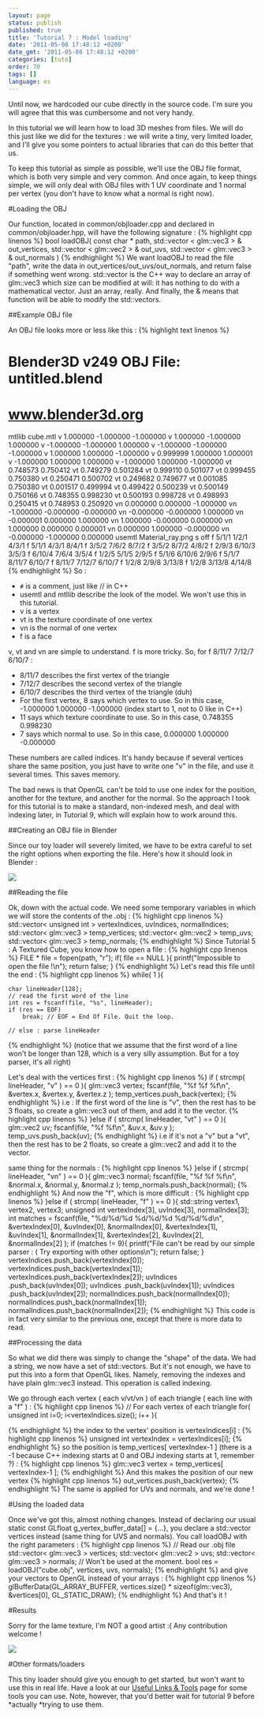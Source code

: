 ```yaml
---
layout: page
status: publish
published: true
title: 'Tutorial 7 : Model loading'
date: '2011-05-08 17:48:12 +0200'
date_gmt: '2011-05-08 17:48:12 +0200'
categories: [tuto]
order: 70
tags: []
language: es
---
```


Until now, we hardcoded our cube directly in the source code. I'm sure you will agree that this was cumbersome and not very handy.

In this tutorial we will learn how to load 3D meshes from files. We will do this just like we did for the textures : we will write a tiny, very limited loader, and I'll give you some pointers to actual libraries that can do this better that us.

To keep this tutorial as simple as possible, we'll use the OBJ file format, which is both very simple and very common. And once again, to keep things simple, we will only deal with OBJ files with 1 UV coordinate and 1 normal per vertex (you don't have to know what a normal is right now).

#Loading the OBJ

Our function, located in common/objloader.cpp and declared in common/objloader.hpp, will have the following signature :
{% highlight cpp linenos %}
bool loadOBJ(
    const char * path,
    std::vector < glm::vec3 > & out_vertices,
    std::vector < glm::vec2 > & out_uvs,
    std::vector < glm::vec3 > & out_normals
)
{% endhighlight %}
We want loadOBJ to read the file "path", write the data in out_vertices/out_uvs/out_normals, and return false if something went wrong. std::vector is the C++ way to declare an array of glm::vec3 which size can be modified at will: it has nothing to do with a mathematical vector. Just an array, really. And finally, the & means that function will be able to modify the std::vectors.

##Example OBJ file

An OBJ file looks more or less like this :
{% highlight text linenos %}
# Blender3D v249 OBJ File: untitled.blend
# www.blender3d.org
mtllib cube.mtl
v 1.000000 -1.000000 -1.000000
v 1.000000 -1.000000 1.000000
v -1.000000 -1.000000 1.000000
v -1.000000 -1.000000 -1.000000
v 1.000000 1.000000 -1.000000
v 0.999999 1.000000 1.000001
v -1.000000 1.000000 1.000000
v -1.000000 1.000000 -1.000000
vt 0.748573 0.750412
vt 0.749279 0.501284
vt 0.999110 0.501077
vt 0.999455 0.750380
vt 0.250471 0.500702
vt 0.249682 0.749677
vt 0.001085 0.750380
vt 0.001517 0.499994
vt 0.499422 0.500239
vt 0.500149 0.750166
vt 0.748355 0.998230
vt 0.500193 0.998728
vt 0.498993 0.250415
vt 0.748953 0.250920
vn 0.000000 0.000000 -1.000000
vn -1.000000 -0.000000 -0.000000
vn -0.000000 -0.000000 1.000000
vn -0.000001 0.000000 1.000000
vn 1.000000 -0.000000 0.000000
vn 1.000000 0.000000 0.000001
vn 0.000000 1.000000 -0.000000
vn -0.000000 -1.000000 0.000000
usemtl Material_ray.png
s off
f 5/1/1 1/2/1 4/3/1
f 5/1/1 4/3/1 8/4/1
f 3/5/2 7/6/2 8/7/2
f 3/5/2 8/7/2 4/8/2
f 2/9/3 6/10/3 3/5/3
f 6/10/4 7/6/4 3/5/4
f 1/2/5 5/1/5 2/9/5
f 5/1/6 6/10/6 2/9/6
f 5/1/7 8/11/7 6/10/7
f 8/11/7 7/12/7 6/10/7
f 1/2/8 2/9/8 3/13/8
f 1/2/8 3/13/8 4/14/8
{% endhighlight %}
So :

* `#` is a comment, just like // in C++
* usemtl and mtllib describe the look of the model. We won't use this in this tutorial.
* v is a vertex
* vt is the texture coordinate of one vertex
* vn is the normal of one vertex
* f is a face

v, vt and vn are simple to understand. f is more tricky. So, for f 8/11/7 7/12/7 6/10/7 :

* 8/11/7 describes the first vertex of the triangle
* 7/12/7 describes the second vertex of the triangle
* 6/10/7 describes the third vertex of the triangle (duh)
* For the first vertex, 8 says which vertex to use. So in this case, -1.000000 1.000000 -1.000000 (index start to 1, not to 0 like in C++)
* 11 says which texture coordinate to use. So in this case, 0.748355 0.998230
* 7 says which normal to use. So in this case, 0.000000 1.000000 -0.000000

These numbers are called indices. It's handy because if several vertices share the same position, you just have to write one "v" in the file, and use it several times. This saves memory.

The bad news is that OpenGL can't be told to use one index for the position, another for the texture, and another for the normal. So the approach I took for this tutorial is to make a standard, non-indexed mesh, and deal with indexing later, in Tutorial 9, which will explain how to work around this.

##Creating an OBJ file in Blender

Since our toy loader will severely limited, we have to be extra careful to set the right options when exporting the file. Here's how it should look in Blender :

![]({{site.baseurl}}/assets/images/tuto-7-model-loading/Blender.png)


##Reading the file

Ok, down with the actual code. We need some temporary variables in which we will store the contents of the .obj :
{% highlight cpp linenos %}
std::vector< unsigned int > vertexIndices, uvIndices, normalIndices;
std::vector< glm::vec3 > temp_vertices;
std::vector< glm::vec2 > temp_uvs;
std::vector< glm::vec3 > temp_normals;
{% endhighlight %}
Since Tutorial 5 : A Textured Cube, you know how to open a file :
{% highlight cpp linenos %}
FILE * file = fopen(path, "r");
if( file == NULL ){
    printf("Impossible to open the file !\n");
    return false;
}
{% endhighlight %}
Let's read this file until the end :
{% highlight cpp linenos %}
while( 1 ){

    char lineHeader[128];
    // read the first word of the line
    int res = fscanf(file, "%s", lineHeader);
    if (res == EOF)
        break; // EOF = End Of File. Quit the loop.

    // else : parse lineHeader
{% endhighlight %}
(notice that we assume that the first word of a line won't be longer than 128, which is a very silly assumption. But for a toy parser, it's all right)

Let's deal with the vertices first :
{% highlight cpp linenos %}
if ( strcmp( lineHeader, "v" ) == 0 ){
    glm::vec3 vertex;
    fscanf(file, "%f %f %f\n", &vertex.x, &vertex.y, &vertex.z );
    temp_vertices.push_back(vertex);
{% endhighlight %}
i.e : If the first word of the line is "v", then the rest has to be 3 floats, so create a glm::vec3 out of them, and add it to the vector.
{% highlight cpp linenos %}
}else if ( strcmp( lineHeader, "vt" ) == 0 ){
    glm::vec2 uv;
    fscanf(file, "%f %f\n", &uv.x, &uv.y );
    temp_uvs.push_back(uv);
{% endhighlight %}
i.e if it's not a "v" but a "vt", then the rest has to be 2 floats, so create a glm::vec2 and add it to the vector.

same thing for the normals :
{% highlight cpp linenos %}
}else if ( strcmp( lineHeader, "vn" ) == 0 ){
    glm::vec3 normal;
    fscanf(file, "%f %f %f\n", &normal.x, &normal.y, &normal.z );
    temp_normals.push_back(normal);
{% endhighlight %}
And now the "f", which is more difficult :
{% highlight cpp linenos %}
}else if ( strcmp( lineHeader, "f" ) == 0 ){
    std::string vertex1, vertex2, vertex3;
    unsigned int vertexIndex[3], uvIndex[3], normalIndex[3];
    int matches = fscanf(file, "%d/%d/%d %d/%d/%d %d/%d/%d\n", &vertexIndex[0], &uvIndex[0], &normalIndex[0], &vertexIndex[1], &uvIndex[1], &normalIndex[1], &vertexIndex[2], &uvIndex[2], &normalIndex[2] );
    if (matches != 9){
        printf("File can't be read by our simple parser : ( Try exporting with other options\n");
        return false;
    }
    vertexIndices.push_back(vertexIndex[0]);
    vertexIndices.push_back(vertexIndex[1]);
    vertexIndices.push_back(vertexIndex[2]);
    uvIndices    .push_back(uvIndex[0]);
    uvIndices    .push_back(uvIndex[1]);
    uvIndices    .push_back(uvIndex[2]);
    normalIndices.push_back(normalIndex[0]);
    normalIndices.push_back(normalIndex[1]);
    normalIndices.push_back(normalIndex[2]);
{% endhighlight %}
This code is in fact very similar to the previous one, except that there is more data to read.

##Processing the data

So what we did there was simply to change the "shape" of the data. We had a string, we now have a set of std::vectors. But it's not enough, we have to put this into a form that OpenGL likes. Namely, removing the indexes and have plain glm::vec3 instead. This operation is called indexing.

We go through each vertex ( each v/vt/vn ) of each triangle ( each line with a "f" ) :
{% highlight cpp linenos %}
    // For each vertex of each triangle
    for( unsigned int i=0; i<vertexIndices.size(); i++ ){

{% endhighlight %}
the index to the vertex' position is vertexIndices[i] :
{% highlight cpp linenos %}
unsigned int vertexIndex = vertexIndices[i];
{% endhighlight %}
so the position is temp_vertices[ vertexIndex-1 ] (there is a -1 because C++ indexing starts at 0 and OBJ indexing starts at 1, remember ?) :
{% highlight cpp linenos %}
glm::vec3 vertex = temp_vertices[ vertexIndex-1 ];
{% endhighlight %}
And this makes the position of our new vertex
{% highlight cpp linenos %}
out_vertices.push_back(vertex);
{% endhighlight %}
The same is applied for UVs and normals, and we're done !

#Using the loaded data

Once we've got this, almost nothing changes. Instead of declaring our usual static const GLfloat g_vertex_buffer_data[] = {...}, you declare a std::vector vertices instead (same thing for UVS and normals). You call loadOBJ with the right parameters :
{% highlight cpp linenos %}
// Read our .obj file
std::vector< glm::vec3 > vertices;
std::vector< glm::vec2 > uvs;
std::vector< glm::vec3 > normals; // Won't be used at the moment.
bool res = loadOBJ("cube.obj", vertices, uvs, normals);
{% endhighlight %}
and give your vectors to OpenGL instead of your arrays :
{% highlight cpp linenos %}
glBufferData(GL_ARRAY_BUFFER, vertices.size() * sizeof(glm::vec3), &vertices[0], GL_STATIC_DRAW);
{% endhighlight %}
And that's it !

#Results

Sorry for the lame texture, I'm NOT a good artist :( Any contribution welcome !

![]({{site.baseurl}}/assets/images/tuto-7-model-loading/ModelLoading.png)


#Other formats/loaders

This tiny loader should give you enough to get started, but won't want to use this in real life. Have a look at our [Useful Links & Tools](http://www.opengl-tutorial.org/miscellaneous/useful-tools-links/) page for some tools you can use. Note, however, that you'd better wait for tutorial 9 before *actually *trying to use them.
